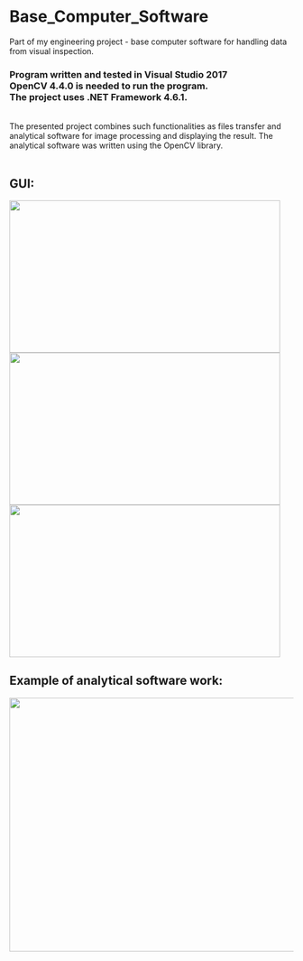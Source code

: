 # Base_Computer_Software
Part of my engineering project - base computer software for handling data from visual inspection.

### Program written and tested in Visual Studio 2017 </br > OpenCV 4.4.0  is needed to run the program. </br > The project uses .NET Framework 4.6.1.

<br />
  The presented project combines such functionalities as files transfer and analytical software for image processing and displaying the result.
The analytical software was written using the OpenCV library.
<br /><br />

## GUI:
<img src="https://user-images.githubusercontent.com/40249412/121369873-84e8c480-c93c-11eb-9315-517d11f51f9d.png"  width="480" height="270">
<img src="https://user-images.githubusercontent.com/40249412/121369961-96ca6780-c93c-11eb-9dc1-18b965a10942.png"  width="480" height="270">
<img src="https://user-images.githubusercontent.com/40249412/121370071-b3669f80-c93c-11eb-8e8b-9dc22641afa7.png"  width="480" height="270">

<br />

## Example of analytical software work:
<img src="https://user-images.githubusercontent.com/40249412/121370542-18ba9080-c93d-11eb-9328-4217b3d11123.png"  width="800" height="450">
